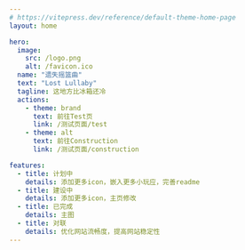 ```yaml
---
# https://vitepress.dev/reference/default-theme-home-page
layout: home

hero:
  image:
    src: /logo.png
    alt: /favicon.ico
  name: "遗失摇篮曲"
  text: "Lost Lullaby"
  tagline: 这地方比冰箱还冷
  actions:
    - theme: brand
      text: 前往Test页
      link: /测试页面/test
    - theme: alt
      text: 前往Construction
      link: /测试页面/construction

features:
  - title: 计划中
    details: 添加更多icon，嵌入更多小玩应，完善readme
  - title: 建设中
    details: 添加更多icon，主页修改
  - title: 已完成
    details: 主图
  - title: 对联
    details: 优化网站流畅度，提高网站稳定性
---
```

<DataPanel />